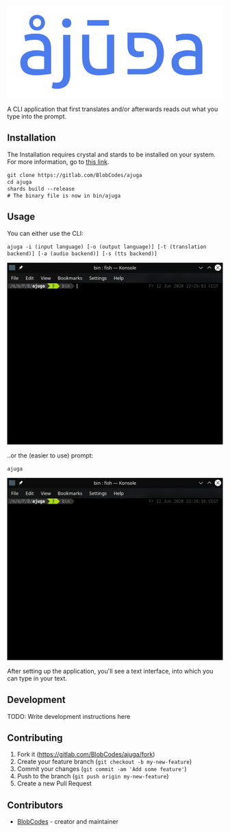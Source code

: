 ![](./etc/logo.png)

A CLI application that first translates and/or afterwards reads out what you type into the prompt.

## Installation

The Installation requires crystal and stards to be installed on your system.
For more information, go to [this link](https://crystal-lang.org/install).

```shell
git clone https://gitlab.com/BlobCodes/ajuga
cd ajuga
shards build --release
# The binary file is now in bin/ajuga
```

## Usage

You can either use the CLI:

```shell
ajuga -i (input language) [-o (output language)] [-t (translation backend)] [-a (audio backend)] [-s (tts backend)]
```

![](./etc/cli.gif)

..or the (easier to use) prompt:

```shell
ajuga
```

![](./etc/prompt.gif)

After setting up the application, you'll see a text interface, into which you can type in your text.

## Development

TODO: Write development instructions here

## Contributing

1. Fork it (<https://gitlab.com/BlobCodes/ajuga/fork>)
2. Create your feature branch (`git checkout -b my-new-feature`)
3. Commit your changes (`git commit -am 'Add some feature'`)
4. Push to the branch (`git push origin my-new-feature`)
5. Create a new Pull Request

## Contributors

- [BlobCodes](https://gitlab.com/BlobCodes) - creator and maintainer
